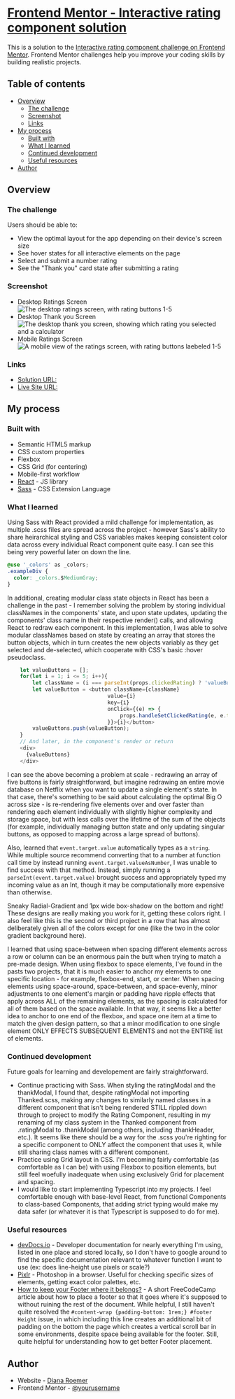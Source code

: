 # [Frontend Mentor - Interactive rating component solution](https://dianaroemer.github.io/Interactive-Rating-Component/)

This is a solution to the [Interactive rating component challenge on Frontend Mentor](https://www.frontendmentor.io/challenges/interactive-rating-component-koxpeBUmI). Frontend Mentor challenges help you improve your coding skills by building realistic projects. 

## Table of contents

- [Overview](#overview)
  - [The challenge](#the-challenge)
  - [Screenshot](#screenshot)
  - [Links](#links)
- [My process](#my-process)
  - [Built with](#built-with)
  - [What I learned](#what-i-learned)
  - [Continued development](#continued-development)
  - [Useful resources](#useful-resources)
- [Author](#author)


## Overview

### The challenge

Users should be able to:

- View the optimal layout for the app depending on their device's screen size
- See hover states for all interactive elements on the page
- Select and submit a number rating
- See the "Thank you" card state after submitting a rating

### Screenshot

 - Desktop Ratings Screen
![The desktop ratings screen, with rating buttons 1-5](https://raw.githubusercontent.com/dianaroemer/Interactive-Rating-Component/main/FEM%20starter%20components/design/my_screenshots/screen1.png)
 - Desktop Thank you Screen
![The desktop thank you screen, showing which rating you selected and a calculator](https://raw.githubusercontent.com/dianaroemer/Interactive-Rating-Component/main/FEM%20starter%20components/design/my_screenshots/screen2.png)
 - Mobile Ratings Screen
![A mobile view of the ratings screen, with rating buttons laebeled 1-5](https://raw.githubusercontent.com/dianaroemer/Interactive-Rating-Component/main/FEM%20starter%20components/design/my_screenshots/screen3.png)

### Links

- [Solution URL: ](https://github.com/dianaroemer/Interactive-Rating-Component)
- [Live Site URL: ](https://dianaroemer.github.io/Interactive-Rating-Component/)

## My process

### Built with

- Semantic HTML5 markup
- CSS custom properties
- Flexbox
- CSS Grid (for centering)
- Mobile-first workflow
- [React](https://reactjs.org/) - JS library
- [Sass](https://sass-lang.com//) - CSS Extension Language


### What I learned

Using Sass with React provided a mild challenge for implementation, as multiple .scss files are spread across the project - however Sass's ability to share heirarchical styling and CSS variables makes keeping consistent color data across every individual React component quite easy. I can see this being very powerful later on down the line.

```css
@use '_colors' as _colors;
.exampleDiv {
  color: _colors.$MediumGray;
}
```

In additional, creating modular class state objects in React has been a challenge in the past - I remember solving the problem by storing individual classNames in the components' state, and upon state updates, updating the components' class name in their respective render() calls, and allowing React to redraw each component. In this implementation, I was able to solve modular classNames based on state by creating an array that stores the button objects, which in turn creates the new objects variably as they get selected and de-selected, which cooperate with CSS's basic :hover pseudoclass. 

```js
    let valueButtons = [];
    for(let i = 1; i <= 5; i++){
        let className = (i === parseInt(props.clickedRating) ? 'valueButtonSelected' : 'valueButton');
        let valueButton = <button className={className}
                                value={i}
                                key={i}
                                onClick={(e) => {
                                    props.handleSetClickedRating(e, e.target.value)
                                }}>{i}</button>
        valueButtons.push(valueButton);
    }
    // And later, in the component's render or return
    <div>
      {valueButtons}
    </div>
```

I can see the above becoming a problem at scale - redrawing an array of five buttons is fairly straightforward, but imagine redrawing an entire movie database on Netflix when you want to update a single element's state. In that case, there's something to be said about calculating the optimal Big O across size - is re-rendering five elements over and over faster than rendering each element individually with slightly higher complexity and storage space, but with less calls over the lifetime of the sum of the objects (for example, individually managing button state and only updating singular buttons, as opposed to mapping across a large spread of buttons).

Also, learned that `event.target.value` automatically types as a `string`. While multiple source recommend converting that to a number at function call time by instead running `event.target.valueAsNumber`, I was unable to find success with that method. Instead, simply running a `parseInt(event.target.value)` brought success and appropriately typed my incoming value as an Int, though it may be computationally more expensive than otherwise.


Sneaky Radial-Gradient and 1px wide box-shadow on the bottom and right! These designs are really making you work for it, getting these colors right. I also feel like this is the second or third project in a row that has almost deliberately given all of the colors except for one (like the two in the color gradient background here).


I learned that using space-between when spacing different elements across a row or column can be an enormous pain the butt when trying to match a pre-made design. When using flexbox to space elements, I've found in the pasts two projects, that it is much easier to anchor my elements to one specific location - for example, flexbox-end, start, or center. When spacing elements using space-around, space-between, and space-evenly, minor adjustments to one element's margin or padding have ripple effects that apply across ALL of the remaining elements, as the spacing is calculated for all of them based on the space available. In that way, it seems like a better idea to anchor to one end of the flexbox, and space one item at a time to match the given design pattern, so that a minor modification to one single element ONLY EFFECTS SUBSEQUENT ELEMENTS and not the ENTIRE list of elements. 


### Continued development

Future goals for learning and developement are fairly straightforward.
 - Continue practicing with Sass. When styling the ratingModal and the thankModal, I found that, despite ratingModal not importing Thanked.scss, making any changes to similarly named classes in a different component that isn't being rendered STILL rippled down through to project to modify the Rating Component, resulting in my renaming of my class system in the Thanked component from .ratingModal to .thankModal (among others, including .thankHeader, etc.). It seems like there should be a way for the .scss you're righting for a specific component to ONLY affect the component that uses it, while still sharing class names with a different component.
 - Practice using Grid layout in CSS. I'm becoming fairly comfortable (as comfortable as I can be) with using Flexbox to position elements, but still feel woefully inadequate when using exclusively Grid for placement and spacing.
 - I would like to start implementing Typescript into my projects. I feel comfortable enough with base-level React, from functional Components to class-based Components, that adding strict typing would make my data safer (or whatever it is that Typescript is supposed to do for me).

### Useful resources

- [devDocs.io](https://devdocs.io/) - Developer documentation for nearly everything I'm using, listed in one place and stored locally, so I don't have to google around to find the specific documentation relevant to whatever function I want to use (ex: does line-height use pixels or scale?)
- [Pixlr](https://pixlr.com/) - Photoshop in a browser. Useful for checking specific sizes of elements, getting exact color palettes, etc.
- [How to keep your Footer where it belongs?](https://www.freecodecamp.org/news/how-to-keep-your-footer-where-it-belongs-59c6aa05c59c/) - A short FreeCodeCamp article about how to place a footer so that it goes where it's supposed to without ruining the rest of the document. While helpful, I still haven't quite resolved the `#content-wrap {padding-bottom: 1rem;} #footer Height` issue, in which including this line creates an additional bit of padding on the bottom the page which creates a vertical scroll bar in some environments, despite space being available for the footer. Still, quite helpful for understanding how to get better Footer placement.

## Author

- Website - [Diana Roemer](https://github.com/dianaroemer)
- Frontend Mentor - [@yourusername](https://www.frontendmentor.io/profile/dominicroemer)
